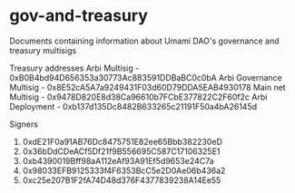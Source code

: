 # gov-and-treasury
Documents containing information about Umami DAO's governance and treasury multisigs

Treasury addresses
Arbi Multisig - 0xB0B4bd94D656353a30773Ac883591DDBaBC0c0bA
Arbi Governance Multisig - 0x8E52cA5A7a9249431F03d60D79DDA5EAB4930178
Main net Multisig - 0x9478D820E8d38Ca96610b7FCbE377822C2F60f2c 
Arbi Deployment - 0xb137d135Dc8482B633265c21191F50a4bA26145d

Signers 
1. 0xdE21F0a91AB76Dc8475751E82ee65Bbb382230eD
2. 0x36bDdCDeACf5Df21f9B556695C587C17106325E1
3. 0xb4390019Bff98aA112eAf93A91Ef5d9653e24C7a
4. 0x98033EFB9125333f4F6353BcC5e2D0Ae06b436a2
5. 0xc25e207B1F2fA74D48d376F4377839238A14Ee55
